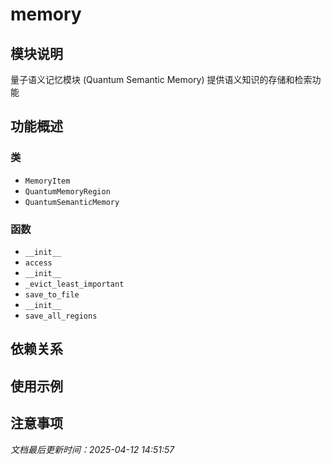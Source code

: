 # memory

## 模块说明
量子语义记忆模块 (Quantum Semantic Memory)
提供语义知识的存储和检索功能

## 功能概述

### 类

- `MemoryItem`
- `QuantumMemoryRegion`
- `QuantumSemanticMemory`

### 函数

- `__init__`
- `access`
- `__init__`
- `_evict_least_important`
- `save_to_file`
- `__init__`
- `save_all_regions`

## 依赖关系

## 使用示例

## 注意事项

*文档最后更新时间：2025-04-12 14:51:57*